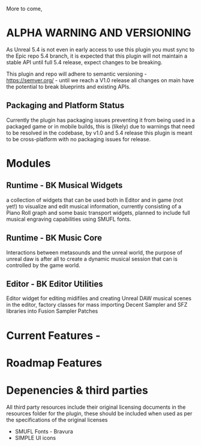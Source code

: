 More to come, 

# ALPHA WARNING AND VERSIONING
As Unreal 5.4 is not even in early access to use this plugin you must sync to the Epic repo 5.4 branch, it is expected that this plugin will not maintain a stable API until full 5.4 release, expect changes to be breaking.

This plugin and repo will adhere to semantic versioning - https://semver.org/ - until we reach a V1.0 release all changes on main have the potential to break blueprints and existing APIs. 

## Packaging and Platform Status

Currently the plugin has packaging issues preventing it from being used in a packaged game or in mobile builds, this is (likely) due to warnings that need to be resolved in the codebase, by v1.0 and 5.4 release this plugin is meant to be cross-platform with no packaging issues for release. 

# Modules
## Runtime - BK Musical Widgets 
a collection of widgets that can be used both in Editor and in game (not yet!) to visualize and edit musical information, currently consisting of a Piano Roll graph and some basic transport widgets, planned to include full musical engraving capabilities using SMUFL fonts.

## Runtime - BK Music Core
Interactions between metasounds and the unreal world, the purpose of unreal daw is after all to create a dynamic musical session that can is controlled by the game world.

## Editor - BK Editor Utilities
Editor widget for editing midifiles and creating Unreal DAW musical scenes in the editor, factory classes for mass importing Decent Sampler and SFZ libraries into Fusion Sampler Patches 

# Current Features - 




# Roadmap Features

# Depenencies & third parties
All third party resources include their original licensing documents in the resources folder for the plugin, these should be included when used as per the specifications of the original licenses 
- SMUFL Fonts - Bravura
- SIMPLE UI icons 


